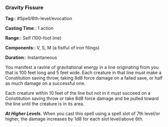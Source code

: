 ### Gravity Fissure

**Tag**:: #Spell/6th-level/evocation

**Casting Time**:: 1 action

**Range**:: Self (100-foot line)

**Components**:: V, S, M (a fistful of iron filings)

**Duration**:: Instantaneous

You manifest a ravine of gravitational energy in a line originating from you that is 100 feet long and 5 feet wide. Each creature in that line must make a Constitution saving throw, taking 8d8 force damage on a failed save, or half as much damage on a successful one.

Each creature within 10 feet of the line but not in it must succeed on a Constitution saving throw or take 8d8 force damage and be pulled toward the line until the creature is in its area.

**_At Higher Levels._** When you cast this spell using a spell slot of 7th level/or higher, the damage increases by 1d8 for each slot level/above 6th.